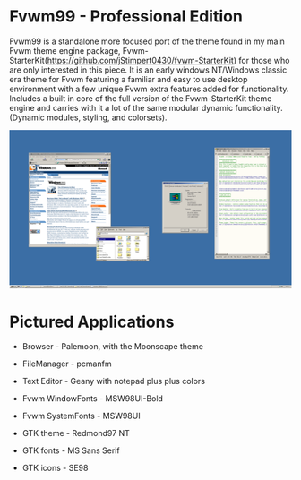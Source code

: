 # Fvwm99 - Professional Edition
Fvwm99 is a standalone more focused port of the theme found in my main Fvwm theme engine package, Fvwm-StarterKit(https://github.com/jStimpert0430/fvwm-StarterKit) for those who are only interested in this piece. It is an early windows NT/Windows classic era theme for Fvwm featuring a familiar and easy to use desktop environment with a few unique Fvwm extra features added for functionality. Includes a built in core of the full version of the Fvwm-StarterKit theme engine and carries with it a lot of the same modular dynamic functionality. (Dynamic modules, styling, and colorsets).

![Preview](extras/Screenshots/screenshot.png?raw=true "Preview Screenshot")

# Pictured Applications
* Browser - Palemoon, with the Moonscape theme
* FileManager - pcmanfm
* Text Editor - Geany with notepad plus plus colors

* Fvwm WindowFonts - MSW98UI-Bold
* Fvwm SystemFonts - MSW98UI

* GTK theme - Redmond97 NT

* GTK fonts - MS Sans Serif

* GTK icons - SE98